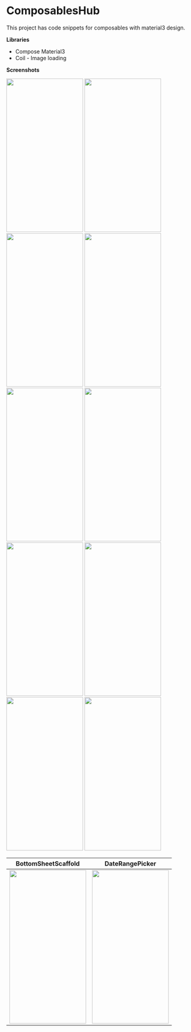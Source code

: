 # ComposablesHub
This project has code snippets for composables with material3 design.

**Libraries**

- Compose Material3
- Coil - Image loading

**Screenshots**

<img src="https://github.com/vengateshm/ComposablesHub/assets/40466166/7628b04b-ccbe-45d7-9cf9-7660ae58dd03" width="200" height="400">
<img src="https://github.com/vengateshm/ComposablesHub/assets/40466166/6dc8fc83-960b-48ec-9960-9e3c1f15e37b" width="200" height="400">
<img src="https://github.com/vengateshm/ComposablesHub/assets/40466166/65efdbca-2b9a-4c64-afb6-c2eb8f9681de" width="200" height="400">
<img src="https://github.com/vengateshm/ComposablesHub/assets/40466166/c0f0d7df-6a41-4ef5-a4b5-037b25bb6d26" width="200" height="400">
<img src="https://github.com/vengateshm/ComposablesHub/assets/40466166/14142873-fd46-4df6-9a51-9928fe444a98" width="200" height="400">
<img src="https://github.com/vengateshm/ComposablesHub/assets/40466166/1276fcb9-b076-4346-ba39-1c0253c9705d" width="200" height="400">
<img src="https://github.com/vengateshm/ComposablesHub/assets/40466166/c1956722-ee58-47db-b07a-ab1b9b6429de" width="200" height="400">
<img src="https://github.com/vengateshm/ComposablesHub/assets/40466166/44c5da6f-2f93-449d-8ff9-15f15381ba23" width="200" height="400">
<img src="https://github.com/vengateshm/ComposablesHub/assets/40466166/22722510-78bb-484e-9ab4-a5ed93c5130c" width="200" height="400">
<img src="https://github.com/vengateshm/ComposablesHub/assets/40466166/b3b63c95-8e65-428b-93af-3e7e97279a91" width="200" height="400">

|BottomSheetScaffold |DateRangePicker|
|--------------------|---------------|
|<img src="https://github.com/vengateshm/ComposablesHub/assets/40466166/07179567-abcb-41f2-a76c-3a7afb6ea016" width="200" height="400">                    |<img src="https://github.com/vengateshm/ComposablesHub/assets/40466166/cb1e30a7-fb10-4b3f-bd8b-9a16be0958e3" width="200" height="400">               |






